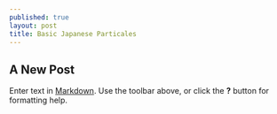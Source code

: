 ```yaml
---
published: true
layout: post
title: Basic Japanese Particales
---
```

## A New Post

Enter text in [Markdown](http://daringfireball.net/projects/markdown/). Use the toolbar above, or click the **?** button for formatting help.
